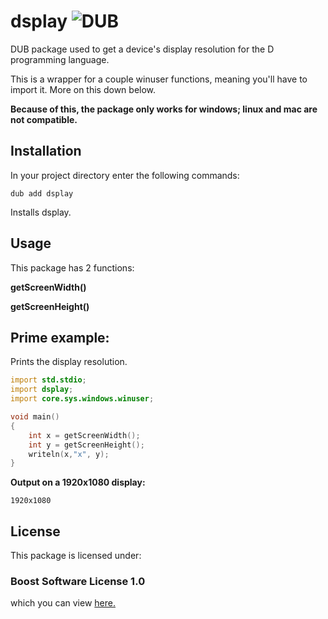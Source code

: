 # dsplay ![DUB](https://img.shields.io/dub/v/dsplay?style=plastic)
DUB package used to get a device's display resolution for the D programming language.


This is a wrapper for a couple winuser functions, meaning you'll have to import it. More on this down below.

**Because of this, the package only works for windows; linux and mac are not compatible.**

## Installation

In your project directory enter the following commands:

```
dub add dsplay
```

Installs dsplay.

## Usage
This package has 2 functions:


**getScreenWidth()**


**getScreenHeight()**

## Prime example:
Prints the display resolution.

```d
import std.stdio;
import dsplay;
import core.sys.windows.winuser;

void main()
{
	int x = getScreenWidth();
	int y = getScreenHeight();
	writeln(x,"x", y);
}
```
**Output on a 1920x1080 display:**
```
1920x1080
```

## License
This package is licensed under:
### Boost Software License 1.0
which you can view [here.](https://github.com/Dogey11/dsplay/blob/main/LICENSE)
